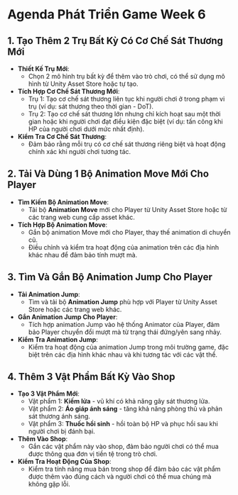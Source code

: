 # Agenda Phát Triển Game Week 6

## 1. Tạo Thêm 2 Trụ Bất Kỳ Có Cơ Chế Sát Thương Mới

- **Thiết Kế Trụ Mới**:
  - Chọn 2 mô hình trụ bất kỳ để thêm vào trò chơi, có thể sử dụng mô hình từ Unity Asset Store hoặc tự tạo.
- **Tích Hợp Cơ Chế Sát Thương Mới**:
  - Trụ 1: Tạo cơ chế sát thương liên tục khi người chơi ở trong phạm vi trụ (ví dụ: sát thương theo thời gian - DoT).
  - Trụ 2: Tạo cơ chế sát thương lớn nhưng chỉ kích hoạt sau một thời gian hoặc khi người chơi đạt điều kiện đặc biệt (ví dụ: tấn công khi HP của người chơi dưới mức nhất định).
- **Kiểm Tra Cơ Chế Sát Thương**:
  - Đảm bảo rằng mỗi trụ có cơ chế sát thương riêng biệt và hoạt động chính xác khi người chơi tương tác.

## 2. Tải Và Dùng 1 Bộ Animation Move Mới Cho Player

- **Tìm Kiếm Bộ Animation Move**:
  - Tải bộ **Animation Move** mới cho Player từ Unity Asset Store hoặc từ các trang web cung cấp asset khác.
- **Tích Hợp Bộ Animation Move**:
  - Gắn bộ animation Move mới cho Player, thay thế animation di chuyển cũ.
  - Điều chỉnh và kiểm tra hoạt động của animation trên các địa hình khác nhau để đảm bảo tính mượt mà.

## 3. Tìm Và Gắn Bộ Animation Jump Cho Player

- **Tải Animation Jump**:
  - Tìm và tải bộ **Animation Jump** phù hợp với Player từ Unity Asset Store hoặc các trang web khác.
- **Gắn Animation Jump Cho Player**:
  - Tích hợp animation Jump vào hệ thống Animator của Player, đảm bảo Player chuyển đổi mượt mà từ trạng thái đứng/yên sang nhảy.
- **Kiểm Tra Animation Jump**:
  - Kiểm tra hoạt động của animation Jump trong môi trường game, đặc biệt trên các địa hình khác nhau và khi tương tác với các vật thể.

## 4. Thêm 3 Vật Phẩm Bất Kỳ Vào Shop

- **Tạo 3 Vật Phẩm Mới**:
  - Vật phẩm 1: **Kiếm lửa** - vũ khí có khả năng gây sát thương lửa.
  - Vật phẩm 2: **Áo giáp ánh sáng** - tăng khả năng phòng thủ và phản sát thương ánh sáng.
  - Vật phẩm 3: **Thuốc hồi sinh** - hồi toàn bộ HP và phục hồi sau khi người chơi bị đánh bại.
- **Thêm Vào Shop**:
  - Gắn các vật phẩm này vào shop, đảm bảo người chơi có thể mua được thông qua đơn vị tiền tệ trong trò chơi.
- **Kiểm Tra Hoạt Động Của Shop**:
  - Kiểm tra tính năng mua bán trong shop để đảm bảo các vật phẩm được thêm vào đúng cách và người chơi có thể mua chúng mà không gặp lỗi.
